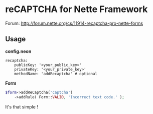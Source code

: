 reCAPTCHA for Nette Framework
=============================

Forum: http://forum.nette.org/cs/11914-recaptcha-pro-nette-forms


Usage
-----

**config.neon**

```
recaptcha:
	publicKey: '<your_public_key>'
	privateKey: '<your_private_key>'
	methodName: 'addRecaptcha' # optional
```


**Form**

```php
$form->addReCaptcha('captcha')
  	->addRule( Form::VALID, 'Incorrect text code.' );
```

It's that simple !
